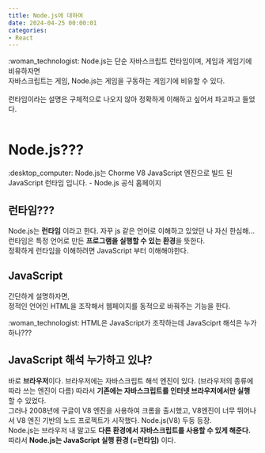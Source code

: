 ```yaml
---
title: Node.js에 대하여
date: 2024-04-25 00:00:01
categories:
- React
---
```


<div class="callout">
    <span>:woman_technologist:</span>
    Node.js는 단순 자바스크립트 런타임이며, 게임과 게임기에 비유하자면<br />
    자바스크립트는 게임, Node.js는 게임을 구동하는 게임기에 비유할 수 있다.<br /><br />
    런타임이라는 설명은 구체적으로 나오지 않아 정확하게 이해하고 싶어서 파고파고 들었다.
</div>
<br>

# Node.js???
<div class="callout">
    <span>:desktop_computer:</span>
    Node.js는 Chorme V8 JavaScript 엔진으로 빌드 된 JavaScript 런타임 입니다.
    - Node.js 공식 홈페이지
</div>

## 런타임???
Node.js는 **런타임** 이라고 한다. 자꾸 js 같은 언어로 이해하고 있었던 나 자신 한심해...<br />
런타임은 특정 언어로 만든 **프로그램을 실행할 수 있는 환경**을 뜻한다.<br />
정확하게 런타임을 이해하려면 JavaScript 부터 이해해야한다.

## JavaScript
간단하게 설명하자면,<br />
정적인 언어인 HTML을 조작해서 웹페이지를 동적으로 바꿔주는 기능을 한다.
<div class="callout">
    <span>:woman_technologist:</span>
    HTML은 JavaScript가 조작하는데 JavaSciprt 해석은 누가하나???
</div>

## JavaScript 해석 누가하고 있냐?
바로 **브라우저**이다. 브라우저에는 자바스크립트 해석 엔진이 있다. (브라우저의 종류에 따라 쓰는 엔진이 다름)
따라서 **기존에는 자바스크립트를 인터넷 브라우저에서만 실행** 할 수 있었다.<br />
그러나 2008년에 구글이 V8 엔진을 사용하여 크롬을 출시했고, V8엔진이 너무 뛰어나서 V8 엔진 기반의 노드 프로젝트가 시작했다. Node.js(V8) 두둥 등장.<br />
Node.js는 브라우저 내 말고도 **다른 환경에서 자바스크립트를 사용할 수 있게 해준다.**<br />
따라서 **Node.js는 JavaScript 실행 환경 (=런타임)** 이다.